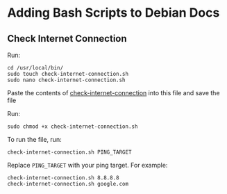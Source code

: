 # Adding Bash Scripts to Debian Docs

## Check Internet Connection

Run:
```
cd /usr/local/bin/
sudo touch check-internet-connection.sh
sudo nano check-internet-connection.sh
```

Paste the contents of [check-internet-connection](check-internet-connection.sh) into this file and save the file

Run:
```
sudo chmod +x check-internet-connection.sh
```

To run the file, run:
```
check-internet-connection.sh PING_TARGET
```

Replace `PING_TARGET` with your ping target. For example:
```
check-internet-connection.sh 8.8.8.8
check-internet-connection.sh google.com
```